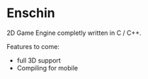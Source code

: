 # Enschin

2D Game Engine completly written in C / C++.

Features to come:
  - full 3D support
  - Compiling for mobile
